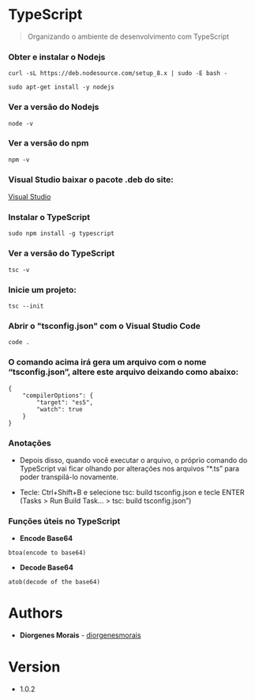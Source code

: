 # TypeScript

> Organizando o ambiente de desenvolvimento com TypeScript

### Obter e instalar o Nodejs
```
curl -sL https://deb.nodesource.com/setup_8.x | sudo -E bash -
```
```
sudo apt-get install -y nodejs
```

### Ver a versão do Nodejs
```
node -v
```

### Ver a versão do npm
```
npm -v
```

### Visual Studio baixar o pacote .deb do site:

[Visual Studio](https://code.visualstudio.com/)

### Instalar o TypeScript
```
sudo npm install -g typescript
```

### Ver a versão do TypeScript
```
tsc -v
```

### Inicie um projeto:
```
tsc --init
```

### Abrir o "tsconfig.json" com o Visual Studio Code
```
code .
```

### O comando acima irá gera um arquivo com o nome “tsconfig.json”, altere este arquivo deixando como abaixo:
```
{
    "compilerOptions": {
        "target": "es5",
        "watch": true
    }
}
```

### Anotações

* Depois disso, quando você executar o arquivo, o próprio comando do TypeScript vai ficar olhando por alterações nos arquivos “*.ts” para poder transpilá-lo novamente.

* Tecle: Ctrl+Shift+B e selecione tsc: build tsconfig.json e tecle ENTER (Tasks > Run Build Task... > tsc: build tsconfig.json”)

### Funções úteis no TypeScript

* **Encode Base64**
```
btoa(encode to base64)
```
* **Decode Base64**
```
atob(decode of the base64)
```

# Authors

* **Diorgenes Morais** - [diorgenesmorais](https://github.com/diorgenesmorais)

# Version

* 1.0.2
